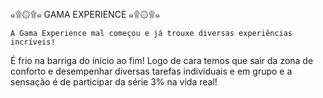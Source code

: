 ๑۩۞۩๑ GAMA EXPERIENCE ๑۩۞۩๑

    A Gama Experience mal começou e já trouxe diversas experiências incríveis!
É  frio  na  barriga  do início ao fim! Logo de cara temos que sair da zona de
conforto e  desempenhar  diversas  tarefas individuais e em grupo e a sensação
é de participar da série 3% na vida real!
